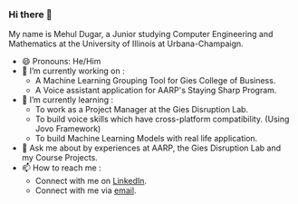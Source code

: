 ### Hi there 👋

<!--
**mehul6810/mehul6810** is a ✨ _special_ ✨ repository because its `README.md` (this file) appears on your GitHub profile.

Here are some ideas to get you started:

- 🔭 I’m currently working on ...
- 🌱 I’m currently learning ...
- 👯 I’m looking to collaborate on ...
- 🤔 I’m looking for help with ...
- 💬 Ask me about ...
- 📫 How to reach me: ...
- 😄 Pronouns: ...
- ⚡ Fun fact: ...
-->

My name is Mehul Dugar, a Junior studying Computer Engineering and Mathematics at the University of Illinois at Urbana-Champaign.

- 😄 Pronouns: He/Him
- 🔭 I’m currently working on :
  - A Machine Learning Grouping Tool for Gies College of Business.
  - A Voice assistant application for AARP's Staying Sharp Program.
- 🌱 I’m currently learning :
  - To work as a Project Manager at the Gies Disruption Lab.
  - To build voice skills which have cross-platform compatibility. (Using Jovo Framework)
  - To build Machine Learning Models with real life application.
- 💬 Ask me about by experiences at AARP, the Gies Disruption Lab and my Course Projects.
- 📫 How to reach me : 
  - Connect with me on [LinkedIn](https://www.linkedin.com/in/mehuldugar/).
  - Connect with me via [email](mailto:mehuldugar@gmail.com?subject=[GitHub]%20Github%20Profile).

